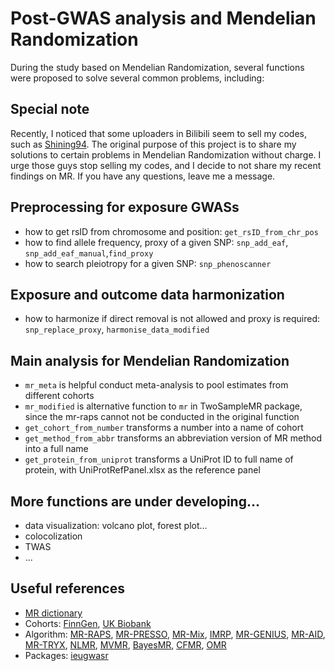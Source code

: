 # Post-GWAS analysis and Mendelian Randomization
During the study based on Mendelian Randomization, several functions were proposed to solve several common problems, including: 

## Special note
Recently, I noticed that some uploaders in Bilibili seem to sell my codes, such as [Shining94](https://space.bilibili.com/295917932/). The original purpose of this project is to share my solutions to certain problems in Mendelian Randomization without charge. I urge those guys stop selling my codes, and I decide to not share my recent findings on MR. If you have any questions, leave me a message.

## Preprocessing for exposure GWASs
* how to get rsID from chromosome and position: `get_rsID_from_chr_pos`
* how to find allele frequency, proxy of a given SNP: `snp_add_eaf`, `snp_add_eaf_manual`,`find_proxy`
* how to search pleiotropy for a given SNP: `snp_phenoscanner`

## Exposure and outcome data harmonization
* how to harmonize if direct removal is not allowed and proxy is required: `snp_replace_proxy`, `harmonise_data_modified`

## Main analysis for Mendelian Randomization
* `mr_meta` is helpful conduct meta-analysis to pool estimates from different cohorts
* `mr_modified` is alternative function to `mr` in TwoSampleMR package, since the mr-raps cannot not be conducted in the original function
* `get_cohort_from_number` transforms a number into a name of cohort
* `get_method_from_abbr` transforms an abbreviation version of MR method into a full name
* `get_protein_from_uniprot` transforms a UniProt ID to full name of protein, with UniProtRefPanel.xlsx as the reference panel

## More functions are under developing...
* data visualization: volcano plot, forest plot...
* colocolization
* TWAS
* ...

## Useful references
* [MR dictionary](https://mr-dictionary.mrcieu.ac.uk/)
* Cohorts: [FinnGen](https://finngen.gitbook.io/documentation/), [UK Biobank](https://www.leelabsg.org/resources)
* Algorithm: [MR-RAPS](https://github.com/qingyuanzhao/mr.raps), [MR-PRESSO](https://github.com/rondolab/MR-PRESSO), [MR-Mix](https://github.com/gqi/MRMix), [IMRP](https://github.com/xiaofengzhucase/IMRP), [MR-GENIUS](https://github.com/bluosun/MR-GENIUS), [MR-AID](https://github.com/yuanzhongshang/MRAID), [MR-TRYX](https://github.com/explodecomputer/tryx), [NLMR](https://github.com/jrs95/nlmr), [MVMR](https://github.com/WSpiller/MVMR), [BayesMR](https://github.com/igbucur/BayesMR), [CFMR](https://github.com/william-denault/CFMR), [OMR](https://github.com/wanglu205/OMR)
* Packages: [ieugwasr](https://mrcieu.github.io/ieugwasr/articles/)
